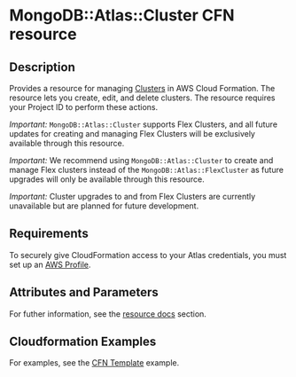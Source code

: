 # MongoDB::Atlas::Cluster CFN resource

## Description
Provides a resource for managing [Clusters](https://www.mongodb.com/docs/api/doc/atlas-admin-api-v2/group/endpoint-clusters) in AWS Cloud Formation. The resource 
lets you create, edit, and delete clusters. The resource requires your Project 
ID to perform these actions.

*Important:* `MongoDB::Atlas::Cluster` supports Flex Clusters, and all future
updates for creating and managing Flex Clusters will be exclusively available 
through this resource.

*Important:* We recommend using `MongoDB::Atlas::Cluster` to create and manage
Flex clusters instead of the `MongoDB::Atlas::FlexCluster` as future upgrades 
will only be available through this resource.

*Important:* Cluster upgrades to and from Flex Clusters are currently 
unavailable but are planned for future development.



## Requirements

To securely give CloudFormation access to your Atlas credentials, you must
set up an [AWS Profile](/README.md#mongodb-atlas-api-keys-credential-management).


## Attributes and Parameters
For futher information, see the [resource docs](docs/README.md) section.


## Cloudformation Examples

For examples, see the [CFN Template](/examples/cluster/cluster.json) example.